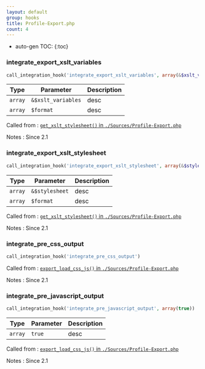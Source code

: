 ```yaml
---
layout: default
group: hooks
title: Profile-Export.php
count: 4
---
```

* auto-gen TOC:
{:toc}
### integrate_export_xslt_variables

```php
call_integration_hook('integrate_export_xslt_variables', array(&$xslt_variables, $format))
```

Type|Parameter|Description
---|---|---
`array`|`&$xslt_variables`|desc
`array`|`$format`|desc

Called from
: [`get_xslt_stylesheet()` in `./Sources/Profile-Export.php`](../docs/profile-export.html#get_xslt_stylesheet)

Notes
: Since 2.1

### integrate_export_xslt_stylesheet

```php
call_integration_hook('integrate_export_xslt_stylesheet', array(&$stylesheet, $format))
```

Type|Parameter|Description
---|---|---
`array`|`&$stylesheet`|desc
`array`|`$format`|desc

Called from
: [`get_xslt_stylesheet()` in `./Sources/Profile-Export.php`](../docs/profile-export.html#get_xslt_stylesheet)

Notes
: Since 2.1

### integrate_pre_css_output

```php
call_integration_hook('integrate_pre_css_output')
```


Called from
: [`export_load_css_js()` in `./Sources/Profile-Export.php`](../docs/profile-export.html#export_load_css_js)

Notes
: Since 2.1

### integrate_pre_javascript_output

```php
call_integration_hook('integrate_pre_javascript_output', array(true))
```

Type|Parameter|Description
---|---|---
`array`|`true`|desc

Called from
: [`export_load_css_js()` in `./Sources/Profile-Export.php`](../docs/profile-export.html#export_load_css_js)

Notes
: Since 2.1

